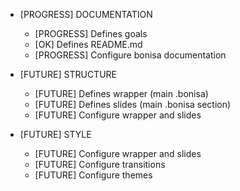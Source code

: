 * [PROGRESS] DOCUMENTATION
    * [PROGRESS] Defines goals
    * [OK] Defines README.md
    * [PROGRESS] Configure bonisa documentation

* [FUTURE] STRUCTURE
    * [FUTURE] Defines wrapper (main .bonisa)
    * [FUTURE] Defines slides (main .bonisa section)
    * [FUTURE] Configure wrapper and slides

* [FUTURE] STYLE
    * [FUTURE] Configure wrapper and slides
    * [FUTURE] Configure transitions
    * [FUTURE] Configure themes